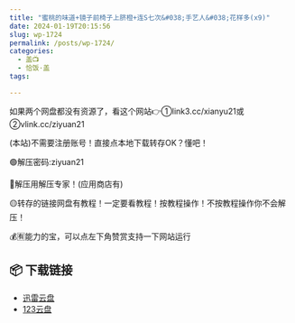 ```yaml
---
title: "蜜桃的味道+镜子前椅子上脐橙+连S七次&#038;手艺人&#038;花样多(x9)"
date: 2024-01-19T20:15:56
slug: wp-1724
permalink: /posts/wp-1724/
categories:
  - 盖📺
  - 恰饭·盖
tags:

---
```


如果两个网盘都没有资源了，看这个网站👉①link3.cc/xianyu21或②vlink.cc/ziyuan21

(本站)不需要注册账号！直接点本地下载转存OK？懂吧！

🟢解压密码:ziyuan21

🔵解压用解压专家！(应用商店有)

🟡转存的链接网盘有教程！一定要看教程！按教程操作！不按教程操作你不会解压！

💰🈶能力的宝，可以点左下角赞赏支持一下网站运行

## 📦 下载链接
- [迅雷云盘](https://blziyuan21.com/pay-download/1724?key=dc577de8a8&down_id=0)
- [123云盘](https://blziyuan21.com/pay-download/1724?key=dc577de8a8&down_id=1)

